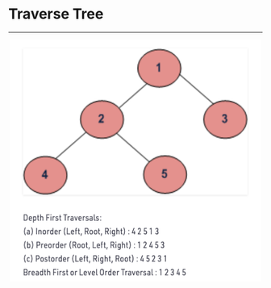 # Traverse Tree
---
<p align="center">
  <img src="https://raw.githubusercontent.com/IDGAQ/Super_Cool_Notes/main/Screen%20Shot%202021-04-13%20at%207.44.52%20AM.png" width="500" height="480">
</p>

